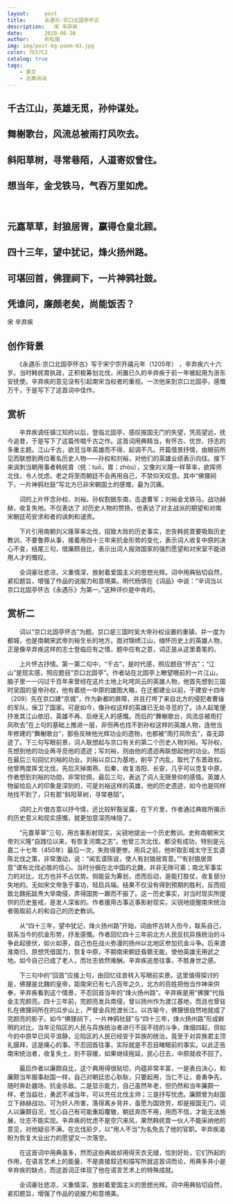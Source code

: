 ```yaml
---
layout:     post
title:      永遇乐·京口北固亭怀古
description:   宋 辛弃疾
date:       2020-06-20
author:     听松阁
img: img/post-bg-poem-03.jpg
color: 7E57C2
catalog: true
tags:
    - 美文
    - 古典诗词
---
```


## 千古江山，英雄无觅，孙仲谋处。
## 舞榭歌台，风流总被雨打风吹去。
## 斜阳草树，寻常巷陌，人道寄奴曾住。
## 想当年，金戈铁马，气吞万里如虎。
&nbsp;
## 元嘉草草，封狼居胥，赢得仓皇北顾。
## 四十三年，望中犹记，烽火扬州路。
## 可堪回首，佛狸祠下，一片神鸦社鼓。
## 凭谁问，廉颇老矣，尚能饭否？

宋 辛弃疾

## 创作背景

　　《永遇乐·京口北固亭怀古》写于宋宁宗开禧元年（1205年） ，辛弃疾六十六岁。当时韩侂胄执政，正积极筹划北伐，闲置已久的辛弃疾于前一年被起用为浙东安抚使。辛弃疾的意见没有引起南宋当权者的重视。一次他来到京口北固亭，感慨万千，于是写下了这首词中佳作。





## 赏析

　　辛弃疾调任镇江知府以后，登临北固亭，感叹报国无门的失望，凭高望远，抚今追昔，于是写下了这篇传唱千古之作。这首词用典精当，有怀古、忧世、抒志的多重主题。江山千古，欲觅当年英雄而不得，起调不凡。开篇借景抒情，由眼前所见而联想到两位著名历史人物——孙权和刘裕，对他们的英雄业绩表示向往。接下来讽刺当朝用事者韩侂胄（侂：tuō，胄：zhòu），又像刘义隆一样草率，欲挥师北伐，令人忧虑。老之将至而朝廷不会再用自己，不禁仰天叹息。其中“佛狸祠下，一片神鸦社鼓”写北方已非宋朝国土的感慨，最为沉痛。

　　词的上片怀念孙权、刘裕。孙权割据东南，击退曹军；刘裕金戈铁马，战功赫赫，收复失地。不仅表达了 对历史人物的赞扬，也表达了对主战派的期望和对南宋朝廷苟安求和者的讽刺和谴责。

　　下片引用南朝刘义隆草率北伐，招致大败的历史事实，忠告韩侂胄要吸取历史教训，不要鲁莽从事，接着用四十三年来抗金形势的变化，表示词人收复中原的决心不变，结尾三句，借廉颇自比，表示出词人报效国家的强烈愿望和对宋室不能进用人才的慨叹。

　　全词豪壮悲凉，义重情深，放射着爱国主义的思想光辉。词中用典贴切自然，紧扣题旨，增强了作品的说服力和意境美。明代杨慎在《词品》中说：“辛词当以京口北固亭怀古《永遇乐》为第一。”这种评价是中肯的。





## 赏析二

　　词以“京口北固亭怀古”为题。京口是三国时吴大帝孙权设置的重镇，并一度为都城，也是南朝宋武帝刘裕生长的地方。面对锦绣江山，缅怀历史上的英雄人物，正是像辛弃疾这样的志士登临应有之情，题中应有之意，词正是从这里着笔的。

　　上片怀古抒情。第一第二句中，“千古”，是时代感，照应题目“怀古”；“江山”是现实感，照应题目“京口北固亭”。作者站在北固亭上瞭望眼前的一片江山，脑子里一一闪过千百年来曾经在这片土地上叱咤风云的英雄人物，他首先想到三国时吴国的皇帝孙权，他有着统一中原的雄图大略，在迁都建业以前，于建安十四年（209）先在京口建“京城”，作为新都的屏障，并且打垮了来自北方的侵犯者曹操的军队，保卫了国家。可是如今，像孙权这样的英雄已无处寻觅的了。诗人起笔便抒发其江山依旧，英雄不再、后继无人的感慨。而后的“舞榭歌台，风流总被雨打风吹去”在上句的基础上推进一层，非但再也找不到孙权这样的英雄人物，连他当年修建的“舞榭歌台”，那些反映他光辉功业的遗物，也都被“雨打风吹去”，杳无踪迹了。下三句写眼前景，词人联想起与京口有关的第二个历史人物刘裕。写孙权，先想到他的功业再寻觅他的遗迹；写刘裕，则由他的遗迹再联想起他的功业。然后在最后三句回忆刘裕的功业。刘裕以京口为基地，削平了内乱，取代了东晋政权。他曾两度挥戈北伐，先后灭掉南燕、后秦，收复洛阳、长安，几乎可以克复中原，作者想到刘裕的功勋，非常钦佩，最后三句，表达了词人无限景仰的感情。英雄人物留给后人的印象是深刻的，可是刘裕这样的英雄，他的历史遗迹，如今也是同样地找不到了，只有那“斜阳草树，寻常巷陌”。

　　词的上片借古意以抒今情，还比较轩豁呈露，在下片里，作者通过典故所揭示的历史意义和现实感慨，就更加意深而味隐了。

　　“元嘉草草”三句，用古事影射现实，尖锐地提出一个历史教训。史称南朝宋文帝刘义隆“自践位以来，有恢复河南之志”。他曾三次北伐，都没有成功，特别是元嘉二十七年（450年）最后一次，失败得更惨。用兵之前，他听取彭城太守王玄谟陈北伐之策，非常激动，说：“闻玄谟陈说，使人有封狼居胥意。”“有封狼居胥意”谓有北伐必胜的信心。当时分据在北中国的北魏，并非无隙可乘；南北军事实力的对比，北方也并不占优势。倘能妥为筹划，虑而后动，是能打胜仗，收复部分失地的。无如宋文帝急于事功，轻启兵端。结果不仅没有得到预期的胜利，反而招致北魏拓跋焘大举南侵，弄得国势一蹶而不振了。这一历史事实，对当时现实所提供的历史鉴戒，是发人深省的。作者援用古事近事影射现实，尖锐地提醒南宋统治者吸取前人的和自己的历史教训。

　　从“四十三年，望中犹记，烽火扬州路”开始，词由怀古转入伤今，联系自己，联系当今的抗金形势，抒发感慨。作者回忆四十三年前北方人民反抗异族统治的斗争此起彼伏，如火如荼，自己也在战火弥漫的扬州以北地区参加抗金斗争。后来渡淮南归，原想凭借国力，恢复中原，不期南宋朝廷昏聩无能，使他英雄无用武之地。如今自己已成了老人，而壮志依然难酬。辛弃疾追思往事，不胜身世之感。

　　下三句中的“回首”应接上句，由回忆往昔转入写眼前实景。这里值得探讨的是，佛狸是北魏的皇帝，距南宋已有七八百年之久，北方的百姓把他当作神来供奉，辛弃疾看到这个情景，不忍回首当年的“烽火扬州路”。辛弃疾是用“佛狸”代指金主完颜亮。四十三年前，完颜亮发兵南侵，曾以扬州作为渡江基地，而且也曾驻扎在佛狸祠所在的瓜步山上，严督金兵抢渡长江。以古喻今，佛狸很自然地就成了完颜亮的影子。如今“佛狸祠下，一片神鸦社鼓”与“四十三年，烽火扬州路”形成鲜明的对比，当年沦陷区的人民与异族统治者进行不屈不挠的斗争，烽烟四起，但如今的中原早已风平浪静，沦陷区的人民已经安于异族的统治，竟至于对异族君主顶礼膜拜，这是痛心的事。不忍回首往事，实际就是不忍目睹眼前的事实。以此正告南宋统治者，收复失土，刻不容缓，如果继续拖延，民心日去，中原就收不回了。

　　最后作者以廉颇自比，这个典用得很贴切，内蕴非常丰富，一是表白决心，和廉颇当年服事赵国一样，自己对朝廷忠心耿耿，只要起用，当仁不让，奋勇争先，随时奔赴疆场，抗金杀敌。二是显示能力，自己虽然年老，但仍然和当年廉颇一样，老当益壮，勇武不减当年，可以充任北伐主帅；三是抒写忧虑。廉颇曾为赵国立下赫赫战功，可为奸人所害，落得离乡背井，虽愿为国效劳，却是报国无门，词人以廉颇自况，忧心自己有可能重蹈覆辙，朝廷弃而不用，用而不信，才能无法施展，壮志不能实现。辛弃疾的忧虑不是空穴来风，果然韩侂胄一伙人不能采纳他的意见，对他疑忌不满，在北伐前夕，以“用人不当”为名免去了他的官职。辛弃疾渴盼为恢复大业出力的愿望又一次落空。

　　在这首词中用典虽多，然而这些典故却用得天衣无缝，恰到好处，它们所起的作用，在语言艺术上的能量，不是直接叙述和描写所就这首词而论，用典多并小是辛弃疾的缺点，而这首词正体现了他在语言艺术上的特殊成就。

　　全词豪壮悲凉，义重情深，放射着爱国主义的思想光辉。词中用典贴切自然，紧扣题旨，增强了作品的说服力和意境美。
